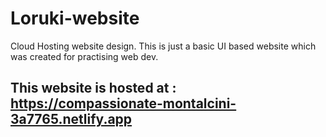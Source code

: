 # Loruki-website
Cloud Hosting website design.
This is just a basic UI based website which was created for practising web dev.

## This website is hosted at : https://compassionate-montalcini-3a7765.netlify.app
